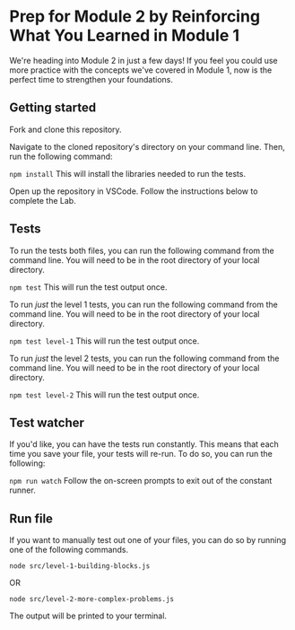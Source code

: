 # Prep for Module 2 by Reinforcing What You Learned in Module 1

We're heading into Module 2 in just a few days! If you feel you could use more practice with the concepts we've covered in Module 1, now is the perfect time to strengthen your foundations.

## Getting started

Fork and clone this repository.

Navigate to the cloned repository's directory on your command line. Then, run the following command:

`npm install`
This will install the libraries needed to run the tests.

Open up the repository in VSCode. Follow the instructions below to complete the Lab.

## Tests

To run the tests both files, you can run the following command from the command line. You will need to be in the root directory of your local directory.

`npm test`
This will run the test output once.

To run _just_ the level 1 tests, you can run the following command from the command line. You will need to be in the root directory of your local directory.

`npm test level-1`
This will run the test output once.

To run _just_ the level 2 tests, you can run the following command from the command line. You will need to be in the root directory of your local directory.

`npm test level-2`
This will run the test output once.

## Test watcher

If you'd like, you can have the tests run constantly. This means that each time you save your file, your tests will re-run. To do so, you can run the following:

`npm run watch`
Follow the on-screen prompts to exit out of the constant runner.

## Run file

If you want to manually test out one of your files, you can do so by running one of the following commands.

`node src/level-1-building-blocks.js`

OR

`node src/level-2-more-complex-problems.js`

The output will be printed to your terminal.
